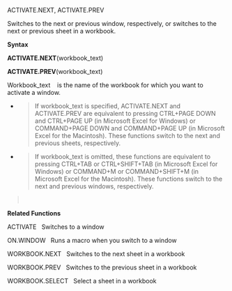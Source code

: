 ACTIVATE.NEXT, ACTIVATE.PREV

Switches to the next or previous window, respectively, or switches to
the next or previous sheet in a workbook.

**Syntax**

**ACTIVATE.NEXT**(workbook\_text)

**ACTIVATE.PREV**(workbook\_text)

Workbook\_text    is the name of the workbook for which you want to
activate a window.

  - > If workbook\_text is specified, ACTIVATE.NEXT and ACTIVATE.PREV
    > are equivalent to pressing CTRL+PAGE DOWN and CTRL+PAGE UP (in
    > Microsoft Excel for Windows) or COMMAND+PAGE DOWN and COMMAND+PAGE
    > UP (in Microsoft Excel for the Macintosh). These functions switch
    > to the next and previous sheets, respectively.

  - > If workbook\_text is omitted, these functions are equivalent to
    > pressing CTRL+TAB or CTRL+SHIFT+TAB (in Microsoft Excel for
    > Windows) or COMMAND+M or COMMAND+SHIFT+M (in Microsoft Excel for
    > the Macintosh). These functions switch to the next and previous
    > windows, respectively.

>  

**Related Functions**

ACTIVATE   Switches to a window

ON.WINDOW   Runs a macro when you switch to a window

WORKBOOK.NEXT   Switches to the next sheet in a workbook

WORKBOOK.PREV   Switches to the previous sheet in a workbook

WORKBOOK.SELECT   Select a sheet in a workbook



